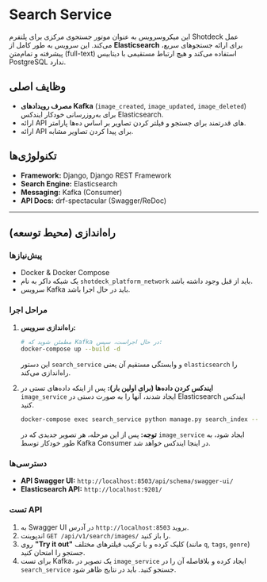 # Search Service

این میکروسرویس به عنوان موتور جستجوی مرکزی برای پلتفرم Shotdeck عمل می‌کند. این سرویس به طور کامل از **Elasticsearch** برای ارائه جستجوهای سریع، پیشرفته و تمام‌متن (full-text) استفاده می‌کند و هیچ ارتباط مستقیمی با دیتابیس PostgreSQL ندارد.  

## وظایف اصلی
- **مصرف رویدادهای Kafka** (`image_created`, `image_updated`, `image_deleted`) برای به‌روزرسانی خودکار ایندکس Elasticsearch.
- ارائه API های قدرتمند برای جستجو و فیلتر کردن تصاویر بر اساس ده‌ها پارامتر.
- ارائه API برای پیدا کردن تصاویر مشابه.

## تکنولوژی‌ها
- **Framework:** Django, Django REST Framework
- **Search Engine:** Elasticsearch
- **Messaging:** Kafka (Consumer)
- **API Docs:** drf-spectacular (Swagger/ReDoc)

---  

## راه‌اندازی (محیط توسعه)

### پیش‌نیازها
- Docker & Docker Compose
- یک شبکه داکر به نام `shotdeck_platform_network` باید از قبل وجود داشته باشد.
- سرویس Kafka باید در حال اجرا باشد.

### مراحل اجرا

1.  **راه‌اندازی سرویس:**
    ```bash  
    # مطمئن شوید که Kafka در حال اجراست، سپس:
    docker-compose up --build -d  
    ```  
    این دستور `search_service` و وابستگی مستقیم آن یعنی `elasticsearch` را راه‌اندازی می‌کند.  

2.  **ایندکس کردن داده‌ها (برای اولین بار):**
    پس از اینکه داده‌های تستی در `image_service` ایجاد شدند، آنها را به صورت دستی در Elasticsearch ایندکس کنید.  
    ```bash  
    docker-compose exec search_service python manage.py search_index --rebuild -f  
    ```  
    **توجه:** پس از این مرحله، هر تصویر جدیدی که در `image_service` ایجاد شود، به طور خودکار توسط Kafka Consumer در اینجا ایندکس خواهد شد.  

### دسترسی‌ها
- **API Swagger UI:** `http://localhost:8503/api/schema/swagger-ui/`
- **Elasticsearch API:** `http://localhost:9201/`

### تست API
1.  به Swagger UI در آدرس `http://localhost:8503` بروید.
2.  اندپوینت `GET /api/v1/search/images/` را باز کنید.
3.  روی **"Try it out"** کلیک کرده و با ترکیب فیلترهای مختلف (مانند `q`, `tags`, `genre`) جستجو را امتحان کنید.
4.  برای تست Kafka، یک تصویر در `image_service` ایجاد کرده و بلافاصله آن را در `search_service` جستجو کنید. باید در نتایج ظاهر شود.